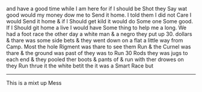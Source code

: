 and have a good time while I am here for if I should be Shot they Say wat good would my money dow me to Send it home. I told them I did not Care I would Send it home & if I Should get kild it would do Some one Some good. If I Should git home a live I would have Some thing to help me a long. We had a foot race the other day a white man & a negro they put up 30. dollars & thare was some side bets & they went down on a flat a little way from Camp. Most the hole Rigment was thare to see them Run & the Curnel was thare & the ground was past of they was to Run 30 Rods they was jugs to each end & they pooled ther boots & pants of & run with ther drowes on  they Run thrue it the white betit the  it was a Smart Race but

---

This is a mixt up Mess